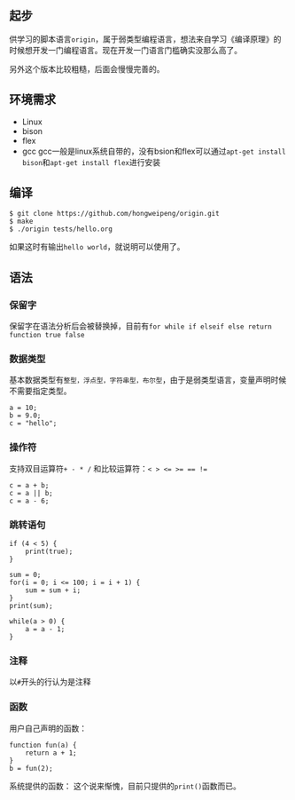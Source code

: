 ## 起步
供学习的脚本语言`origin`，属于弱类型编程语言，想法来自学习《编译原理》的时候想开发一门编程语言。现在开发一门语言门槛确实没那么高了。

另外这个版本比较粗糙，后面会慢慢完善的。

## 环境需求
 - Linux
 - bison
 - flex
 - gcc
gcc一般是linux系统自带的，没有bsion和flex可以通过`apt-get install bison`和`apt-get install flex`进行安装

## 编译
```
$ git clone https://github.com/hongweipeng/origin.git
$ make
$ ./origin tests/hello.org
```
如果这时有输出`hello world`，就说明可以使用了。

## 语法
### 保留字
保留字在语法分析后会被替换掉，目前有`for while if elseif else return function true false`

### 数据类型
 基本数据类型有`整型，浮点型，字符串型，布尔型`，由于是弱类型语言，变量声明时候不需要指定类型。
```
a = 10;
b = 9.0;
c = "hello";
```
### 操作符
支持双目运算符`+ - * /` 和比较运算符：`< > <= >= == !=`
```
c = a + b;
c = a || b;
c = a - 6;
```

### 跳转语句
```
if (4 < 5) {
    print(true);
}

sum = 0;
for(i = 0; i <= 100; i = i + 1) {
    sum = sum + i;
}
print(sum);

while(a > 0) {
    a = a - 1;
}
```
### 注释
以`#`开头的行认为是注释

### 函数
用户自己声明的函数：
```
function fun(a) {
    return a + 1;
}
b = fun(2);
```
系统提供的函数：
这个说来惭愧，目前只提供的`print()`函数而已。